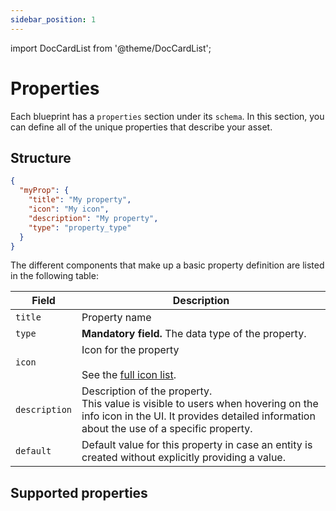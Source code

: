 ```yaml
---
sidebar_position: 1
---
```


import DocCardList from '@theme/DocCardList';

# Properties

Each blueprint has a `properties` section under its `schema`. In this section, you can define all of the unique properties that describe your asset.

## Structure

```json showLineNumbers
{
  "myProp": {
    "title": "My property",
    "icon": "My icon",
    "description": "My property",
    "type": "property_type"
  }
}
```

The different components that make up a basic property definition are listed in the following table:

| Field         | Description                                                                                                                                                                        |
| ------------- | ---------------------------------------------------------------------------------------------------------------------------------------------------------------------------------- |
| `title`       | Property name                                                                                                                                                                      |
| `type`        | **Mandatory field.** The data type of the property.                                                                                                                                |
| `icon`        | Icon for the property <br /><br />See the [full icon list](../setup-blueprint.md#full-icon-list).                                                                                  |
| `description` | Description of the property.<br /> This value is visible to users when hovering on the info icon in the UI. It provides detailed information about the use of a specific property. |
| `default`     | Default value for this property in case an entity is created without explicitly providing a value.                                                                                 |

## Supported properties

<DocCardList />
